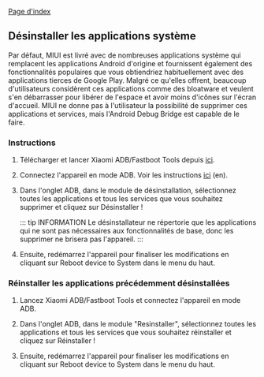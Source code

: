[Page d'index](../)

## Désinstaller les applications système

Par défaut, MIUI est livré avec de nombreuses applications système qui remplacent les applications Android d'origine et fournissent également des fonctionnalités populaires que vous obtiendriez habituellement avec des applications tierces de Google Play. Malgré ce qu'elles offrent, beaucoup d'utilisateurs considèrent ces applications comme des bloatware et veulent s'en débarrasser pour libérer de l'espace et avoir moins d'icônes sur l'écran d'accueil. MIUI ne donne pas à l'utilisateur la possibilité de supprimer ces applications et services, mais l'Android Debug Bridge est capable de le faire.

### Instructions

1. Télécharger et lancer Xiaomi ADB/Fastboot Tools depuis [ici](Outils_pour_les_appareils_Xiaomi.md).

2. Connectez l'appareil en mode ADB. Voir les instructions [ici](https://szaki.github.io/XiaomiADBFastbootTools/) (en).

3. Dans l'onglet ADB, dans le module de désinstallation, sélectionnez toutes les applications et tous les services que vous souhaitez supprimer et cliquez sur Désinstaller !

   ::: tip INFORMATION
   Le désinstallateur ne répertorie que les applications qui ne sont pas nécessaires aux fonctionnalités de base, donc les supprimer ne brisera pas l'appareil.
   :::

4. Ensuite, redémarrez l'appareil pour finaliser les modifications en cliquant sur Reboot device to System dans le menu du haut.

### Réinstaller les applications précédemment désinstallées

1. Lancez Xiaomi ADB/Fastboot Tools et connectez l'appareil en mode ADB.

2. Dans l'onglet ADB, dans le module "Resinstaller", sélectionnez toutes les applications et tous les services que vous souhaitez réinstaller et cliquez sur Réinstaller !

3. Ensuite, redémarrez l'appareil pour finaliser les modifications en cliquant sur Reboot device to System dans le menu du haut.